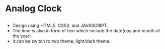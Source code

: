 # Analog Clock

##

- Design using HTML5, CSS3, and JAVASCRIPT.
- The time is also in form of text which include the date(day and month of the year)
- It can be switch to two theme; light/dark theme.
